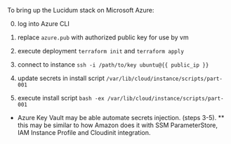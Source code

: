 To bring up the Lucidum stack on Microsoft Azure:

  0. log into Azure CLI

  1. replace `azure.pub` with authorized public key for use by vm

  2. execute deployment `terraform init` and `terraform apply`

  3. connect to instance `ssh -i /path/to/key ubuntu@{{ public_ip }}`

  4. update secrets in install script `/var/lib/cloud/instance/scripts/part-001`

  5. execute install script `bash -ex /var/lib/cloud/instance/scripts/part-001`

  * Azure Key Vault may be able automate secrets injection. (steps 3-5).
  ** this may be similar to how Amazon does it with SSM ParameterStore,
     IAM Instance Profile and Cloudinit integration.
